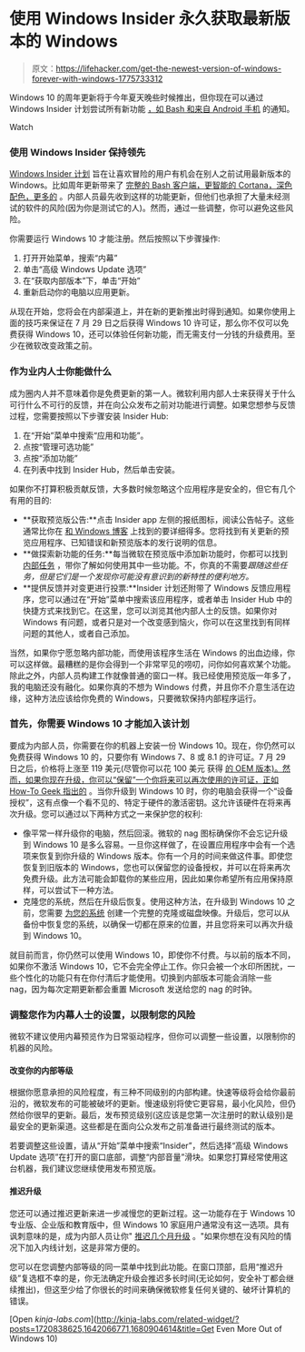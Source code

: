 # 使用 Windows Insider 永久获取最新版本的 Windows

> 原文：<https://lifehacker.com/get-the-newest-version-of-windows-forever-with-windows-1775733312>

Windows 10 的周年更新将于今年夏天晚些时候推出，但你现在可以通过 Windows Insider 计划尝试所有新功能 [，如 Bash 和来自 Android 手机](http://lifehacker.com/all-the-important-things-microsoft-announced-today-at-b-1768009748) 的通知。

Watch

### **使用 Windows Insider 保持领先**

[Windows Insider 计划](https://insider.windows.com/) 旨在让喜欢冒险的用户有机会在别人之前试用最新版本的 Windows。比如周年更新带来了 [完整的 Bash 客户端，更智能的 Cortana，深色配色，更多的](http://lifehacker.com/remains-of-the-day-windows-10-anniversary-update-previ-1769485568) 。内部人员最先收到这样的功能更新，但他们也承担了大量未经测试的软件的风险(因为你是测试它的人)。然而，通过一些调整，你可以避免这些风险。

你需要运行 Windows 10 才能注册。然后按照以下步骤操作:

1.  打开开始菜单，搜索“内幕”
2.  单击“高级 Windows Update 选项”
3.  在“获取内部版本”下，单击“开始”
4.  重新启动你的电脑以应用更新。

从现在开始，您将会在内部渠道上，并在新的更新推出时得到通知。如果你使用上面的技巧来保证在 7 月 29 日之后获得 Windows 10 许可证，那么你不仅可以免费获得 Windows 10，还可以体验任何新功能，而无需支付一分钱的升级费用。至少在微软改变政策之前。

### **作为业内人士你能做什么**

成为圈内人并不意味着你是免费更新的第一人。微软利用内部人士来获得关于什么可行什么不可行的反馈，并在向公众发布之前对功能进行调整。如果您想参与反馈过程，您需要按照以下步骤安装 Insider Hub:

1.  在“开始”菜单中搜索“应用和功能”。
2.  点按“管理可选功能”
3.  点按“添加功能”
4.  在列表中找到 Insider Hub，然后单击安装。

如果你不打算积极贡献反馈，大多数时候忽略这个应用程序是安全的，但它有几个有用的目的:

*   **获取预览版公告:**点击 Insider app 左侧的报纸图标，阅读公告帖子。这些通常比你在 [和 Windows 博客](https://blogs.windows.com/blog/tag/windows-insider-program/) 上找到的要详细得多。您将找到有关更新的预览应用程序、已知错误和新预览版本的发行说明的信息。
*   **做探索新功能的任务:**每当微软在预览版中添加新功能时，你都可以找到 [内部任务](http://windows.microsoft.com/en-us/windows/preview-updates-feedback-pc) ，带你了解如何使用其中一些功能。不，你真的不需要*跟随这些任务，但是它们是一个发现你可能没有意识到的新特性的便利地方。*
*   **提供反馈并对变更进行投票:**Insider 计划还附带了 Windows 反馈应用程序，您可以通过在“开始”菜单中搜索该应用程序，或者单击 Insider Hub 中的快捷方式来找到它。在这里，您可以浏览其他内部人士的反馈。如果你对 Windows 有问题，或者只是对一个改变感到恼火，你可以在这里找到有同样问题的其他人，或者自己添加。

当然，如果你宁愿忽略内部功能，而使用该程序生活在 Windows 的出血边缘，你可以这样做。最糟糕的是你会得到一个非常罕见的唠叨，问你如何喜欢某个功能。除此之外，内部人员构建工作就像普通的窗口一样。我已经使用预览版一年多了，我的电脑还没有融化。如果你真的不想为 Windows 付费，并且你不介意生活在边缘，这种方法应该给你免费的 Windows，只要微软保持内部程序运行。

### **首先，你需要 Windows 10 才能加入该计划**

要成为内部人员，你需要在你的机器上安装一份 Windows 10。现在，你仍然可以免费获得 Windows 10 的，只要你有 Windows 7、8 或 8.1 的许可证。7 月 29 日之后，价格将上涨至 119 美元(尽管你可以花 100 美元 获得 [的 OEM 版本)。然而，如果你现在升级，你可以“保留”一个你将来可以再次使用的许可证，正如](http://www.newegg.com/Product/Product.aspx?Item=N82E16832416892&cm_re=windows_10-_-32-416-892-_-Product) [How-To Geek 指出的](http://www.howtogeek.com/253901/get-windows-10-for-free-after-july-29th-with-a-little-prep-now/) 。当你升级到 Windows 10 时，你的电脑会获得一个“设备授权”，这有点像一个看不见的、特定于硬件的激活密钥。这允许该硬件在将来再次升级。您可以通过以下两种方式之一来保护您的权利:

*   像平常一样升级你的电脑，然后回滚。微软的 nag 图标确保你不会忘记升级到 Windows 10 是多么容易。一旦你这样做了，在设置应用程序中会有一个选项来恢复到你升级的 Windows 版本。你有一个月的时间来做这件事。即使您恢复到旧版本的 Windows，您也可以保留您的设备授权，并可以在将来再次免费升级。此方法可能会卸载你的某些应用，因此如果你希望所有应用保持原样，可以尝试下一种方法。
*   克隆您的系统，然后在升级后恢复。使用这种方法，在升级到 Windows 10 之前，您需要 [为您的系统](https://lifehacker.com/the-best-disk-cloning-app-for-windows-5839753) 创建一个完整的克隆或磁盘映像。升级后，您可以从备份中恢复您的系统，以确保一切都在原来的位置，并且您将来可以再次升级到 Windows 10。

就目前而言，你仍然可以使用 Windows 10，即使你不付费。与以前的版本不同，如果你不激活 Windows 10，它不会完全停止工作。你只会被一个水印所困扰，一些个性化的功能只有在你付清后才能使用。切换到内部版本可能会消除一些 nag，因为每次定期更新都会重置 Microsoft 发送给您的 nag 的时钟。

### **调整您作为内幕人士的设置，以限制您的风险**

微软不建议使用内幕预览作为日常驱动程序，但你可以调整一些设置，以限制你的机器的风险。

#### **改变你的内部等级**

根据你愿意承担的风险程度，有三种不同级别的内部构建。快速等级将会给你最前沿的，微软发布的可能被破坏的更新。慢速级别将使它更容易，最小化风险，但仍然给你很早的更新。最后，发布预览级别(这应该是您第一次注册时的默认级别)是最安全的更新渠道。这些都是在面向公众发布之前准备进行最终测试的版本。

若要调整这些设置，请从“开始”菜单中搜索“Insider”，然后选择“高级 Windows Update 选项”在打开的窗口底部，调整“内部音量”滑块。如果您打算经常使用这台机器，我们建议您继续使用发布预览版。

#### **推迟升级**

您还可以通过推迟更新来进一步减慢您的更新过程。这一功能存在于 Windows 10 专业版、企业版和教育版中，但 Windows 10 家庭用户通常没有这一选项。具有讽刺意味的是，成为内部人员让你" [推迟几个月升级](http://windows.microsoft.com/en-us/windows-10/defer-upgrades-in-windows-10) 。"如果你想在没有风险的情况下加入内线计划，这是非常方便的。

您可以在您调整内部等级的同一菜单中找到此功能。在窗口顶部，启用“推迟升级”复选框不幸的是，你无法确定升级会推迟多长时间(无论如何，安全补丁都会继续推出)，但这至少给了你很长的时间来确保微软修复任何关键的、破坏计算机的错误。

[Open *kinja-labs.com*](http://kinja-labs.com/related-widget/?posts=1720838625,1642066771,1680904614&title=Get Even More Out of Windows 10)